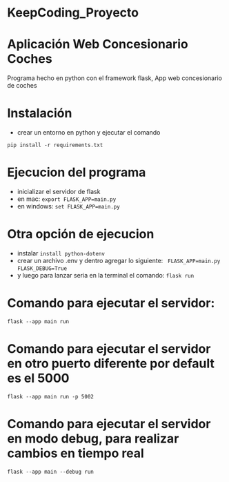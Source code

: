 # KeepCoding_Proyecto
# Aplicación Web Concesionario Coches

Programa hecho en python con el framework flask, App web concesionario de coches

# Instalación
- crear un entorno en python y ejecutar el comando
```
pip install -r requirements.txt
```

# Ejecucion del programa
- inicializar el servidor de flask
- en mac: ```export FLASK_APP=main.py```
- en windows: ```set FLASK_APP=main.py```

# Otra opción de ejecucion
- instalar
  ```install python-dotenv```
- crear un archivo .env y dentro agregar lo siguiente:
``` FLASK_APP=main.py```
``` FLASK_DEBUG=True ```
- y luego para lanzar seria en la terminal el comando:
``` flask run ```
# Comando para ejecutar el servidor:
```flask --app main run```
# Comando para ejecutar el servidor en otro puerto diferente por default es el 5000
```flask --app main run -p 5002```
# Comando para ejecutar el servidor en modo debug, para realizar cambios en tiempo real
```flask --app main --debug run```
